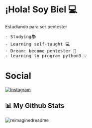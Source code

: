 # ¡Hola! Soy Biel 💻

Estudiando para ser pentester 

<pre>
- Studying📚
- Learning self-taught 💻
- Dream: become pentester 🛜
- learning to program python3 💡
</pre>

# Social
 <a href="https://instagram.com/17biel06" target="_blank"><img
            src="https://img.shields.io/badge/Instagram-%23E4405F?style=for-the-badge&logoColor=white&logo=instagram"
            alt="Instagram"></a>

## 📊 My Github Stats

  <img src="https://myreadme.vercel.app/api/embed/17biel06?panels=userstatistics,toprepositories,toplanguages,commitgraph" alt="reimaginedreadme" />


